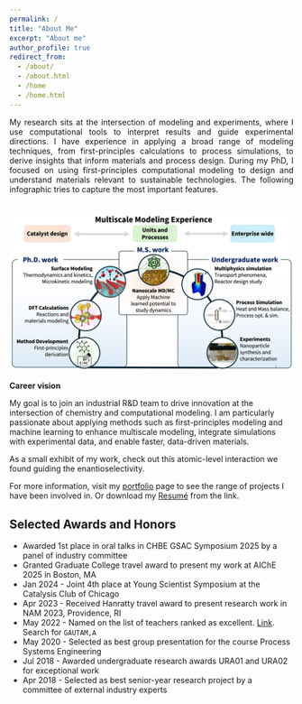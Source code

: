 ```yaml
---
permalink: /
title: "About Me"
excerpt: "About me"
author_profile: true
redirect_from: 
  - /about/
  - /about.html
  - /home
  - /home.html
---
```


<div style="text-align: justify"> My research sits at the intersection of modeling and experiments, where I use computational tools to interpret results and guide experimental directions. I have experience in applying a broad range of modeling techniques, from first-principles calculations to process simulations, to derive insights that inform materials and process design. During my PhD, I focused on using first-principles computational modeling to design and understand materials relevant to sustainable technologies. The following infographic tries to capture the most important features. </div>

<br/><img src='/files/experience.png'>

<b> Career vision </b>

My goal is to join an industrial R&D team to drive innovation at the intersection of chemistry and computational modeling. I am particularly passionate about applying methods such as first-principles modeling and machine learning to enhance multiscale modeling, integrate simulations with experimental data, and enable faster, data-driven materials.


As a small exhibit of my work, check out this atomic-level interaction we found guiding the enantioselectivity.

<model-viewer alt="3D View of ChimeraX chiral.glb file" src="/files/chiral.glb" style="width: 600px; height: 500px" shadow-intensity="1" camera-controls touch-action="pan-y" poster="/files/chiral.png">
</model-viewer>


For more information, visit my [portfolio](https://gautamankitkumar.github.io/portfolio/) page to see the range of projects I have been involved in. Or download my [Resumé](https://gautamankitkumar.github.io/cv/) from the link.


## Selected Awards and Honors
  * Awarded 1st place in oral talks in CHBE GSAC Symposium 2025 by a panel of industry committee
  * Granted Graduate College travel award to present my work at AIChE 2025 in Boston, MA
  * Jan 2024 - Joint 4th place at Young Scientist Symposium at the Catalysis Club of Chicago
  * Apr 2023 - Received Hanratty travel award to present research work in NAM 2023, Providence, RI
  * May 2022 - Named on the list of teachers ranked as excellent. [Link](https://citl.illinois.edu/docs/default-source/teachers-ranked-as-excellent/tre-2023-spring.pdf). Search for ``GAUTAM,A``
  * May 2020 - Selected as best group presentation for the course Process Systems Engineering
  * Jul 2018 - Awarded undergraduate research awards URA01 and URA02 for exceptional work
  * Apr 2018 - Selected as best senior-year research project by a committee of external industry experts